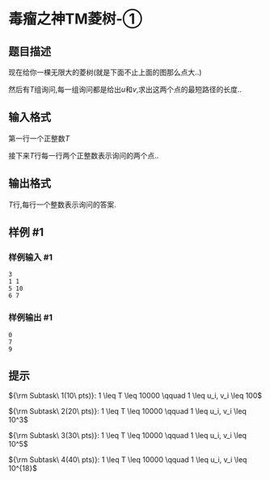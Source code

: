 # 毒瘤之神TM菱树-①

## 题目描述

现在给你一棵无限大的菱树(就是下面不止上面的图那么点大..)

然后有$T$组询问,每一组询问都是给出$u$和$v$,求出这两个点的最短路径的长度..

## 输入格式

第一行一个正整数$T$

接下来$T$行每一行两个正整数表示询问的两个点..

## 输出格式

$T$行,每行一个整数表示询问的答案.

## 样例 #1

### 样例输入 #1
```
3
1 1
5 10
6 7
```

### 样例输出 #1

```
0
7
9
```

## 提示

${\rm Subtask\ 1(10\ pts)}: 1 \leq T \leq 10000 \qquad 1 \leq u_i, v_i \leq 100$

${\rm Subtask\ 2(20\ pts)}: 1 \leq T \leq 10000 \qquad 1 \leq u_i, v_i \leq 10^3$

${\rm Subtask\ 3(30\ pts)}: 1 \leq T \leq 10000 \qquad 1 \leq u_i, v_i \leq 10^5$

${\rm Subtask\ 4(40\ pts)}: 1 \leq T \leq 10000 \qquad 1 \leq u_i, v_i \leq 10^{18}$
